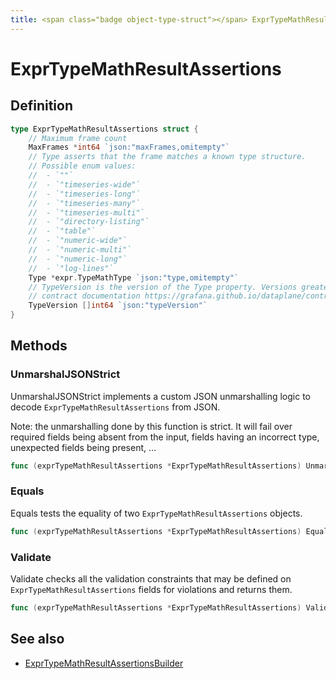 ```yaml
---
title: <span class="badge object-type-struct"></span> ExprTypeMathResultAssertions
---
```

# <span class="badge object-type-struct"></span> ExprTypeMathResultAssertions

## Definition

```go
type ExprTypeMathResultAssertions struct {
    // Maximum frame count
    MaxFrames *int64 `json:"maxFrames,omitempty"`
    // Type asserts that the frame matches a known type structure.
    // Possible enum values:
    //  - `""` 
    //  - `"timeseries-wide"` 
    //  - `"timeseries-long"` 
    //  - `"timeseries-many"` 
    //  - `"timeseries-multi"` 
    //  - `"directory-listing"` 
    //  - `"table"` 
    //  - `"numeric-wide"` 
    //  - `"numeric-multi"` 
    //  - `"numeric-long"` 
    //  - `"log-lines"` 
    Type *expr.TypeMathType `json:"type,omitempty"`
    // TypeVersion is the version of the Type property. Versions greater than 0.0 correspond to the dataplane
    // contract documentation https://grafana.github.io/dataplane/contract/.
    TypeVersion []int64 `json:"typeVersion"`
}
```
## Methods

### <span class="badge object-method"></span> UnmarshalJSONStrict

UnmarshalJSONStrict implements a custom JSON unmarshalling logic to decode `ExprTypeMathResultAssertions` from JSON.

Note: the unmarshalling done by this function is strict. It will fail over required fields being absent from the input, fields having an incorrect type, unexpected fields being present, …

```go
func (exprTypeMathResultAssertions *ExprTypeMathResultAssertions) UnmarshalJSONStrict(raw []byte) error
```

### <span class="badge object-method"></span> Equals

Equals tests the equality of two `ExprTypeMathResultAssertions` objects.

```go
func (exprTypeMathResultAssertions *ExprTypeMathResultAssertions) Equals(other ExprTypeMathResultAssertions) bool
```

### <span class="badge object-method"></span> Validate

Validate checks all the validation constraints that may be defined on `ExprTypeMathResultAssertions` fields for violations and returns them.

```go
func (exprTypeMathResultAssertions *ExprTypeMathResultAssertions) Validate() error
```

## See also

 * <span class="badge builder"></span> [ExprTypeMathResultAssertionsBuilder](./builder-ExprTypeMathResultAssertionsBuilder.md)
